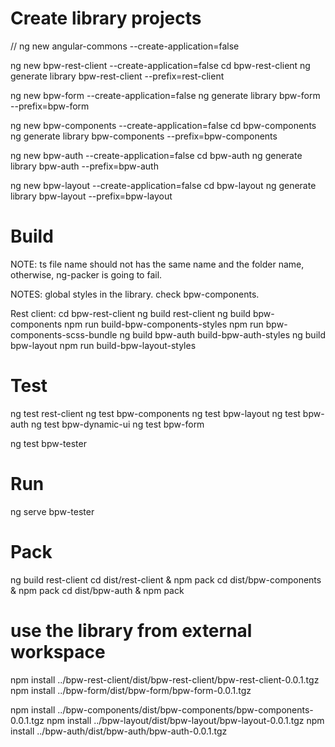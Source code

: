 # Create library projects

   // ng new angular-commons --create-application=false
   
   ng new bpw-rest-client --create-application=false
   cd bpw-rest-client
   ng generate library bpw-rest-client --prefix=rest-client
   
      
   ng new bpw-form --create-application=false
   ng generate library bpw-form --prefix=bpw-form
   
   ng new bpw-components --create-application=false
   cd bpw-components
   ng generate library bpw-components --prefix=bpw-components

   ng new bpw-auth --create-application=false
   cd bpw-auth
   ng generate library bpw-auth --prefix=bpw-auth
   
   ng new bpw-layout --create-application=false
   cd bpw-layout
   ng generate library bpw-layout --prefix=bpw-layout

# Build
NOTE: ts file name should not has the same name and the folder name, otherwise, ng-packer is going to fail.

NOTES: global styles in the library. check bpw-components.

Rest client:
cd bpw-rest-client
ng build rest-client
ng build bpw-components
npm run build-bpw-components-styles
npm run bpw-components-scss-bundle
ng build bpw-auth
build-bpw-auth-styles
ng build bpw-layout
npm run build-bpw-layout-styles

# Test
   ng test rest-client
   ng test bpw-components
   ng test bpw-layout
   ng test bpw-auth
   ng test bpw-dynamic-ui
   ng test bpw-form

   ng test bpw-tester

# Run
   ng serve bpw-tester

# Pack
  ng build rest-client
  cd dist/rest-client & npm pack
  cd dist/bpw-components & npm pack
  cd dist/bpw-auth & npm pack

# use the library from external workspace
  npm install ../bpw-rest-client/dist/bpw-rest-client/bpw-rest-client-0.0.1.tgz
  npm install ../bpw-form/dist/bpw-form/bpw-form-0.0.1.tgz
  
  npm install ../bpw-components/dist/bpw-components/bpw-components-0.0.1.tgz
  npm install ../bpw-layout/dist/bpw-layout/bpw-layout-0.0.1.tgz
  npm install ../bpw-auth/dist/bpw-auth/bpw-auth-0.0.1.tgz
  
  